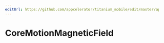 ```yaml
---
editUrl: https://github.com/appcelerator/titanium_mobile/edit/master/apidoc/CoreMotion.yml
---
```

# CoreMotionMagneticField

<TypeHeader/>

<ApiDocs/>
